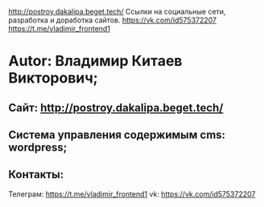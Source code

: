 http://postroy.dakalipa.beget.tech/
Ссылки на социальные сети, разработка и доработка сайтов.
https://vk.com/id575372207
https://t.me/vladimir_frontend1

# Autor: Владимир Китаев Викторович;
Сайт: 
http://postroy.dakalipa.beget.tech/
---
Система управления содержимым cms: wordpress;
---
Контакты:
---
Телеграм:
https://t.me/vladimir_frontend1
vk: https://vk.com/id575372207
